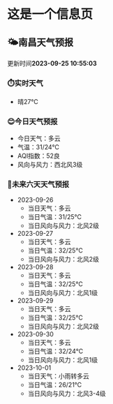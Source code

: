 # 这是一个信息页 
## 🌤️**南昌**天气预报
更新时间**2023-09-25 10:55:03**
### ⏱️实时天气
- 晴27℃
### 😊今日天气预报
- 今日天气：多云
- 气温：31/24℃
- AQI指数：52良
- 风向与风力：西北风3级
### 🤩未来六天天气预报
- 2023-09-26
  - 当日天气：多云
  - 当日气温：31/25℃
  - 当日风向与风力：北风2级
- 2023-09-27
  - 当日天气：多云
  - 当日气温：32/25℃
  - 当日风向与风力：北风2级
- 2023-09-28
  - 当日天气：多云
  - 当日气温：32/25℃
  - 当日风向与风力：北风1级
- 2023-09-29
  - 当日天气：多云
  - 当日气温：32/25℃
  - 当日风向与风力：北风2级
- 2023-09-30
  - 当日天气：多云
  - 当日气温：32/24℃
  - 当日风向与风力：北风1级
- 2023-10-01
  - 当日天气：小雨转多云
  - 当日气温：26/21℃
  - 当日风向与风力：北风3-4级


